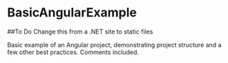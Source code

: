 BasicAngularExample
===================

##To Do
Change this from a .NET site to static files

Basic example of an Angular project, demonstrating project structure and a few other best practices. Comments included.
